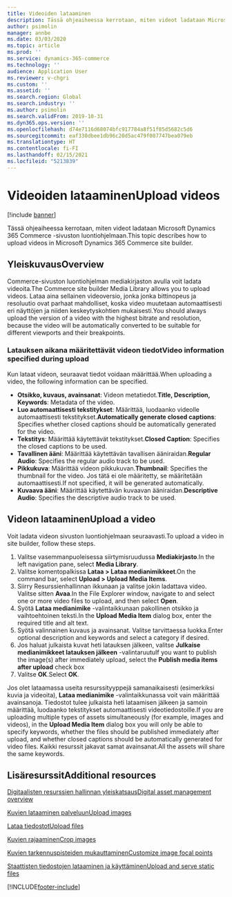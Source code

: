 ```yaml
---
title: Videoiden lataaminen
description: Tässä ohjeaiheessa kerrotaan, miten videot ladataan Microsoft Dynamics 365 Commerce -sivuston luontiohjelmaan.
author: psimolin
manager: annbe
ms.date: 03/03/2020
ms.topic: article
ms.prod: ''
ms.service: dynamics-365-commerce
ms.technology: ''
audience: Application User
ms.reviewer: v-chgri
ms.custom: ''
ms.assetid: ''
ms.search.region: Global
ms.search.industry: ''
ms.author: psimolin
ms.search.validFrom: 2019-10-31
ms.dyn365.ops.version: ''
ms.openlocfilehash: d74e7116d68074bfc917784a8f51f85d5682c5d6
ms.sourcegitcommit: eaf330dbee1db96c20d5ac479f007747bea079eb
ms.translationtype: HT
ms.contentlocale: fi-FI
ms.lasthandoff: 02/15/2021
ms.locfileid: "5213839"
---
```

# <a name="upload-videos"></a><span data-ttu-id="9b213-103">Videoiden lataaminen</span><span class="sxs-lookup"><span data-stu-id="9b213-103">Upload videos</span></span>

[!include [banner](includes/banner.md)]

<span data-ttu-id="9b213-104">Tässä ohjeaiheessa kerrotaan, miten videot ladataan Microsoft Dynamics 365 Commerce -sivuston luontiohjelmaan.</span><span class="sxs-lookup"><span data-stu-id="9b213-104">This topic describes how to upload videos in Microsoft Dynamics 365 Commerce site builder.</span></span>

## <a name="overview"></a><span data-ttu-id="9b213-105">Yleiskuvaus</span><span class="sxs-lookup"><span data-stu-id="9b213-105">Overview</span></span>

<span data-ttu-id="9b213-106">Commerce-sivuston luontiohjelman mediakirjaston avulla voit ladata videoita.</span><span class="sxs-lookup"><span data-stu-id="9b213-106">The Commerce site builder Media Library allows you to upload videos.</span></span> <span data-ttu-id="9b213-107">Lataa aina sellainen videoversio, jonka jonka bittinopeus ja resoluutio ovat parhaat mahdolliset, koska video muutetaan automaattisesti eri näyttöjen ja niiden keskeytyskohtien mukaisesti.</span><span class="sxs-lookup"><span data-stu-id="9b213-107">You should always upload the version of a video with the highest bitrate and resolution, because the video will be automatically converted to be suitable for different viewports and their breakpoints.</span></span>

### <a name="video-information-specified-during-upload"></a><span data-ttu-id="9b213-108">Latauksen aikana määritettävät videon tiedot</span><span class="sxs-lookup"><span data-stu-id="9b213-108">Video information specified during upload</span></span>

<span data-ttu-id="9b213-109">Kun lataat videon, seuraavat tiedot voidaan määrittää.</span><span class="sxs-lookup"><span data-stu-id="9b213-109">When uploading a video, the following information can be specified.</span></span>

- <span data-ttu-id="9b213-110">**Otsikko, kuvaus, avainsanat**: Videon metatiedot.</span><span class="sxs-lookup"><span data-stu-id="9b213-110">**Title, Description, Keywords**: Metadata of the video.</span></span>
- <span data-ttu-id="9b213-111">**Luo automaattisesti tekstitykset**: Määrittää, luodaanko videolle automaattisesti tekstitykset.</span><span class="sxs-lookup"><span data-stu-id="9b213-111">**Automatically generate closed captions**: Specifies whether closed captions should be automatically generated for the video.</span></span>
- <span data-ttu-id="9b213-112">**Tekstitys**: Määrittää käytettävät tekstitykset.</span><span class="sxs-lookup"><span data-stu-id="9b213-112">**Closed Caption**: Specifies the closed captions to be used.</span></span>
- <span data-ttu-id="9b213-113">**Tavallinen ääni**: Määrittää käytettävän tavallisen ääniraidan.</span><span class="sxs-lookup"><span data-stu-id="9b213-113">**Regular Audio**: Specifies the regular audio track to be used.</span></span>
- <span data-ttu-id="9b213-114">**Pikkukuva**: Määrittää videon pikkukuvan.</span><span class="sxs-lookup"><span data-stu-id="9b213-114">**Thumbnail**: Specifies the thumbnail for the video.</span></span> <span data-ttu-id="9b213-115">Jos tätä ei ole määritetty, se määritetään automaattisesti.</span><span class="sxs-lookup"><span data-stu-id="9b213-115">If not specified, it will be generated automatically.</span></span>
- <span data-ttu-id="9b213-116">**Kuvaava ääni**: Määrittää käytettävän kuvaavan ääniraidan.</span><span class="sxs-lookup"><span data-stu-id="9b213-116">**Descriptive Audio**: Specifies the descriptive audio track to be used.</span></span>

## <a name="upload-a-video"></a><span data-ttu-id="9b213-117">Videon lataaminen</span><span class="sxs-lookup"><span data-stu-id="9b213-117">Upload a video</span></span>

<span data-ttu-id="9b213-118">Voit ladata videon sivuston luontiohjelmaan seuraavasti.</span><span class="sxs-lookup"><span data-stu-id="9b213-118">To upload a video in site builder, follow these steps.</span></span>

1. <span data-ttu-id="9b213-119">Valitse vasemmanpuoleisessa siirtymisruudussa **Mediakirjasto**.</span><span class="sxs-lookup"><span data-stu-id="9b213-119">In the left navigation pane, select **Media Library**.</span></span>
1. <span data-ttu-id="9b213-120">Valitse komentopalkissa **Lataa \> Lataa medianimikkeet**.</span><span class="sxs-lookup"><span data-stu-id="9b213-120">On the command bar, select **Upload \> Upload Media Items**.</span></span>
1. <span data-ttu-id="9b213-121">Siirry Resurssienhallinnan ikkunaan ja valitse jokin ladattava video. Valitse sitten **Avaa**.</span><span class="sxs-lookup"><span data-stu-id="9b213-121">In the File Explorer window, navigate to and select one or more video files to upload, and then select **Open**.</span></span>
1. <span data-ttu-id="9b213-122">Syötä **Lataa medianimike** -valintaikkunaan pakollinen otsikko ja vaihtoehtoinen teksti.</span><span class="sxs-lookup"><span data-stu-id="9b213-122">In the **Upload Media Item** dialog box, enter the required title and alt text.</span></span>
1. <span data-ttu-id="9b213-123">Syötä valinnainen kuvaus ja avainsanat. Valitse tarvittaessa luokka.</span><span class="sxs-lookup"><span data-stu-id="9b213-123">Enter optional description and keywords and select a category if desired.</span></span> 
1. <span data-ttu-id="9b213-124">Jos haluat julkaista kuvat heti latauksen jälkeen, valitse **Julkaise medianimikkeet latauksen jälkeen** -valintaruutu</span><span class="sxs-lookup"><span data-stu-id="9b213-124">If you want to publish the image(s) after immediately upload, select the **Publish media items after upload** check box</span></span>
1. <span data-ttu-id="9b213-125">Valitse **OK**.</span><span class="sxs-lookup"><span data-stu-id="9b213-125">Select **OK**.</span></span>

<span data-ttu-id="9b213-126">Jos olet lataamassa useita resurssityyppejä samanaikaisesti (esimerkiksi kuvia ja videoita), **Lataa medianimike** -valintaikkunassa voit vain määrittää avainsanoja. Tiedostot tulee julkaista heti lataamisen jälkeen ja samoin määrittää, luodaanko tekstitykset automaattisesti videotiedostoille.</span><span class="sxs-lookup"><span data-stu-id="9b213-126">If you are uploading multiple types of assets simultaneously (for example, images and videos), in the **Upload Media Item** dialog box you will only be able to specify keywords, whether the files should be published immediately after upload, and whether closed captions should be automatically generated for video files.</span></span> <span data-ttu-id="9b213-127">Kaikki resurssit jakavat samat avainsanat.</span><span class="sxs-lookup"><span data-stu-id="9b213-127">All the assets will share the same keywords.</span></span>

## <a name="additional-resources"></a><span data-ttu-id="9b213-128">Lisäresurssit</span><span class="sxs-lookup"><span data-stu-id="9b213-128">Additional resources</span></span>

[<span data-ttu-id="9b213-129">Digitaalisten resurssien hallinnan yleiskatsaus</span><span class="sxs-lookup"><span data-stu-id="9b213-129">Digital asset management overview</span></span>](dam-overview.md)

[<span data-ttu-id="9b213-130">Kuvien lataaminen palveluun</span><span class="sxs-lookup"><span data-stu-id="9b213-130">Upload images</span></span>](dam-upload-images.md)

[<span data-ttu-id="9b213-131">Lataa tiedostot</span><span class="sxs-lookup"><span data-stu-id="9b213-131">Upload files</span></span>](dam-upload-files.md)

[<span data-ttu-id="9b213-132">Kuvien rajaaminen</span><span class="sxs-lookup"><span data-stu-id="9b213-132">Crop images</span></span>](dam-crop-images.md)

[<span data-ttu-id="9b213-133">Kuvien tarkennuspisteiden mukauttaminen</span><span class="sxs-lookup"><span data-stu-id="9b213-133">Customize image focal points</span></span>](dam-custom-focal-point.md)

[<span data-ttu-id="9b213-134">Staattisten tiedostojen lataaminen ja käyttäminen</span><span class="sxs-lookup"><span data-stu-id="9b213-134">Upload and serve static files</span></span>](upload-serve-static-files.md)


[!INCLUDE[footer-include](../includes/footer-banner.md)]